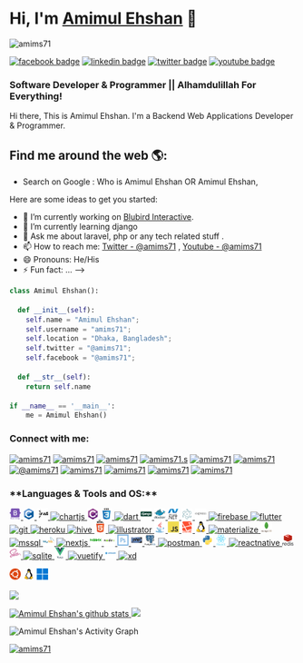 
# Hi, I'm [Amimul Ehshan](https://amims71.dev) 👋

<p align="left"> <img src="https://komarev.com/ghpvc/?username=amims71&label=Views&color=blue&style=plastic" alt="amims71" /> </p>

[![facebook badge](https://img.shields.io/badge/amims71-30302f?style=flat&logo=facebook)](https://www.facebook.com/amims71)
[![linkedin badge](https://img.shields.io/badge/amims71-30302f?style=flat&logo=linkedin)](https://www.linkedin.com/in/amims71)
[![twitter badge](https://img.shields.io/badge/@amims71-30302f?style=flat&logo=twitter)](https://twitter.com/amims71)
[![youtube badge](https://img.shields.io/badge/@amims71-30302f?style=flat&logo=youtube)](https://www.youtube.com/channel/UCFk3ZFnnl1DmLSq0bpQL-eg)
<h3>Software Developer & Programmer || Alhamdulillah For Everything!</h3>
Hi there, This is Amimul Ehshan.  I'm a Backend Web Applications Developer & Programmer.


## Find me around the web 🌎:
- Search on Google : Who is Amimul Ehshan OR Amimul Ehshan, 


Here are some ideas to get you started:

- 🔭 I’m currently working on [Blubird Interactive](https://blubirdinteractive.com/).
- 🌱 I’m currently learning django
- 💬 Ask me about laravel, php or any tech related stuff .
- 📫 How to reach me: [Twitter - @amims71](https://twitter.com/amims71) , [Youtube - @amims71](https://www.youtube.com/channel/UCFk3ZFnnl1DmLSq0bpQL-eg)
- 😄 Pronouns: He/His
- ⚡ Fun fact: ...
-->


```python
class Amimul Ehshan():
    
  def __init__(self):
    self.name = "Amimul Ehshan";
    self.username = "amims71";
    self.location = "Dhaka, Bangladesh";
    self.twitter = "@amims71";
    self.facebook = "@amims71";
  
  def __str__(self):
    return self.name

if __name__ == '__main__':
    me = Amimul Ehshan()
```


<h3 align="left">Connect with me:</h3>
<p align="left">
<a href="https://twitter.com/amims71" target="blank"><img align="center" src="https://cdn.jsdelivr.net/npm/simple-icons@3.0.1/icons/twitter.svg" alt="amims71" height="20" width="20" /></a>
<a href="https://linkedin.com/in/amims71" target="blank"><img align="center" src="https://cdn.jsdelivr.net/npm/simple-icons@3.0.1/icons/linkedin.svg" alt="amims71" height="20" width="20" /></a>
<a href="https://stackoverflow.com/users/amims71" target="blank"><img align="center" src="https://cdn.jsdelivr.net/npm/simple-icons@3.0.1/icons/stackoverflow.svg" alt="amims71" height="20" width="20" /></a>
<a href="https://fb.com/amims71.s" target="blank"><img align="center" src="https://cdn.jsdelivr.net/npm/simple-icons@3.0.1/icons/facebook.svg" alt="amims71.s" height="20" width="20" /></a>
<a href="https://instagram.com/amims71" target="blank"><img align="center" src="https://cdn.jsdelivr.net/npm/simple-icons@3.0.1/icons/instagram.svg" alt="amims71" height="20" width="20" /></a>
<a href="https://dribbble.com/amims71" target="blank"><img align="center" src="https://cdn.jsdelivr.net/npm/simple-icons@3.0.1/icons/dribbble.svg" alt="amims71" height="20" width="20" /></a>
<a href="https://medium.com/@amims71" target="blank"><img align="center" src="https://cdn.jsdelivr.net/npm/simple-icons@3.0.1/icons/medium.svg" alt="@amims71" height="20" width="20" /></a>
<a href="https://www.hackerrank.com/amims71" target="blank"><img align="center" src="https://cdn.jsdelivr.net/npm/simple-icons@3.0.1/icons/hackerrank.svg" alt="amims71" height="20" width="20" /></a>
<a href="https://codeforces.com/profile/amims71" target="blank"><img align="center" src="https://cdn.jsdelivr.net/npm/simple-icons@3.0.1/icons/codeforces.svg" alt="amims71" height="20" width="20" /></a>
<a href="https://www.hackerearth.com/amims71" target="blank"><img align="center" src="https://cdn.jsdelivr.net/npm/simple-icons@3.0.1/icons/hackerearth.svg" alt="amims71" height="20" width="20" /></a>
<a href="/amims71" target="blank"><img align="center" src="https://cdn.jsdelivr.net/npm/simple-icons@3.0.1/icons/rss.svg" alt="amims71" height="20" width="20" /></a>
</p>

<h3 align="left">**Languages & Tools and OS:**  </h3>
<p align="left"> <a href="https://getbootstrap.com" target="_blank"> <img src="https://raw.githubusercontent.com/devicons/devicon/master/icons/bootstrap/bootstrap-plain-wordmark.svg" alt="bootstrap" width="20" height="20"/> </a> <a href="https://www.cprogramming.com/" target="_blank"> <img src="https://raw.githubusercontent.com/devicons/devicon/master/icons/c/c-original.svg" alt="c" width="20" height="20"/> </a> <a href="https://canvasjs.com" target="_blank"> <img src="https://raw.githubusercontent.com/Hardik0307/Hardik0307/master/assets/canvasjs-charts.svg" alt="canvasjs" width="20" height="20"/> </a> <a href="https://www.chartjs.org" target="_blank"> <img src="https://www.chartjs.org/media/logo-title.svg" alt="chartjs" width="20" height="20"/> </a> <a href="https://www.w3schools.com/cs/" target="_blank"> <img src="https://raw.githubusercontent.com/devicons/devicon/master/icons/csharp/csharp-original.svg" alt="csharp" width="20" height="20"/> </a> <a href="https://www.w3schools.com/css/" target="_blank"> <img src="https://raw.githubusercontent.com/devicons/devicon/master/icons/css3/css3-original-wordmark.svg" alt="css3" width="20" height="20"/> </a> <a href="https://dart.dev" target="_blank"> <img src="https://www.vectorlogo.zone/logos/dartlang/dartlang-icon.svg" alt="dart" width="20" height="20"/> </a> <a href="https://www.djangoproject.com/" target="_blank"> <img src="https://raw.githubusercontent.com/devicons/devicon/master/icons/django/django-original.svg" alt="django" width="20" height="20"/> </a> <a href="https://www.docker.com/" target="_blank"> <img src="https://raw.githubusercontent.com/devicons/devicon/master/icons/docker/docker-original-wordmark.svg" alt="docker" width="20" height="20"/> </a> <a href="https://dotnet.microsoft.com/" target="_blank"> <img src="https://raw.githubusercontent.com/devicons/devicon/master/icons/dot-net/dot-net-original-wordmark.svg" alt="dotnet" width="20" height="20"/> </a> <a href="https://www.electronjs.org" target="_blank"> <img src="https://raw.githubusercontent.com/devicons/devicon/master/icons/electron/electron-original.svg" alt="electron" width="20" height="20"/> </a> <a href="https://expressjs.com" target="_blank"> <img src="https://raw.githubusercontent.com/devicons/devicon/master/icons/express/express-original-wordmark.svg" alt="express" width="20" height="20"/> </a> <a href="https://firebase.google.com/" target="_blank"> <img src="https://www.vectorlogo.zone/logos/firebase/firebase-icon.svg" alt="firebase" width="20" height="20"/> </a> <a href="https://flutter.dev" target="_blank"> <img src="https://www.vectorlogo.zone/logos/flutterio/flutterio-icon.svg" alt="flutter" width="20" height="20"/> </a> <a href="https://git-scm.com/" target="_blank"> <img src="https://www.vectorlogo.zone/logos/git-scm/git-scm-icon.svg" alt="git" width="20" height="20"/> </a> <a href="https://heroku.com" target="_blank"> <img src="https://www.vectorlogo.zone/logos/heroku/heroku-icon.svg" alt="heroku" width="20" height="20"/> </a> <a href="https://hive.apache.org/" target="_blank"> <img src="https://www.vectorlogo.zone/logos/apache_hive/apache_hive-icon.svg" alt="hive" width="20" height="20"/> </a> <a href="https://www.w3.org/html/" target="_blank"> <img src="https://raw.githubusercontent.com/devicons/devicon/master/icons/html5/html5-original-wordmark.svg" alt="html5" width="20" height="20"/> </a> <a href="https://www.adobe.com/in/products/illustrator.html" target="_blank"> <img src="https://www.vectorlogo.zone/logos/adobe_illustrator/adobe_illustrator-icon.svg" alt="illustrator" width="20" height="20"/> </a> <a href="https://www.java.com" target="_blank"> <img src="https://raw.githubusercontent.com/devicons/devicon/master/icons/java/java-original.svg" alt="java" width="20" height="20"/> </a> <a href="https://developer.mozilla.org/en-US/docs/Web/JavaScript" target="_blank"> <img src="https://raw.githubusercontent.com/devicons/devicon/master/icons/javascript/javascript-original.svg" alt="javascript" width="20" height="20"/> </a> <a href="https://laravel.com/" target="_blank"> <img src="https://raw.githubusercontent.com/devicons/devicon/master/icons/laravel/laravel-plain-wordmark.svg" alt="laravel" width="20" height="20"/> </a> <a href="https://www.linux.org/" target="_blank"> <img src="https://raw.githubusercontent.com/devicons/devicon/master/icons/linux/linux-original.svg" alt="linux" width="20" height="20"/> </a> <a href="https://materializecss.com/" target="_blank"> <img src="https://raw.githubusercontent.com/prplx/svg-logos/5585531d45d294869c4eaab4d7cf2e9c167710a9/svg/materialize.svg" alt="materialize" width="20" height="20"/> </a> <a href="https://www.mongodb.com/" target="_blank"> <img src="https://raw.githubusercontent.com/devicons/devicon/master/icons/mongodb/mongodb-original-wordmark.svg" alt="mongodb" width="20" height="20"/> </a> <a href="https://www.microsoft.com/en-us/sql-server" target="_blank"> <img src="https://cdn.worldvectorlogo.com/logos/microsoft-sql-server.svg" alt="mssql" width="20" height="20"/> </a> <a href="https://www.mysql.com/" target="_blank"> <img src="https://raw.githubusercontent.com/devicons/devicon/master/icons/mysql/mysql-original-wordmark.svg" alt="mysql" width="20" height="20"/> </a> <a href="https://nextjs.org/" target="_blank"> <img src="https://cdn.worldvectorlogo.com/logos/nextjs-3.svg" alt="nextjs" width="20" height="20"/> </a> <a href="https://www.nginx.com" target="_blank"> <img src="https://raw.githubusercontent.com/devicons/devicon/master/icons/nginx/nginx-original.svg" alt="nginx" width="20" height="20"/> </a> <a href="https://nodejs.org" target="_blank"> <img src="https://raw.githubusercontent.com/devicons/devicon/master/icons/nodejs/nodejs-original-wordmark.svg" alt="nodejs" width="20" height="20"/> </a> <a href="https://www.photoshop.com/en" target="_blank"> <img src="https://raw.githubusercontent.com/devicons/devicon/master/icons/photoshop/photoshop-line.svg" alt="photoshop" width="20" height="20"/> </a> <a href="https://www.php.net" target="_blank"> <img src="https://raw.githubusercontent.com/devicons/devicon/master/icons/php/php-original.svg" alt="php" width="20" height="20"/> </a> <a href="https://www.postgresql.org" target="_blank"> <img src="https://raw.githubusercontent.com/devicons/devicon/master/icons/postgresql/postgresql-original-wordmark.svg" alt="postgresql" width="20" height="20"/> </a> <a href="https://postman.com" target="_blank"> <img src="https://www.vectorlogo.zone/logos/getpostman/getpostman-icon.svg" alt="postman" width="20" height="20"/> </a> <a href="https://www.python.org" target="_blank"> <img src="https://raw.githubusercontent.com/devicons/devicon/master/icons/python/python-original.svg" alt="python" width="20" height="20"/> </a> <a href="https://reactjs.org/" target="_blank"> <img src="https://raw.githubusercontent.com/devicons/devicon/master/icons/react/react-original-wordmark.svg" alt="react" width="20" height="20"/> </a> <a href="https://reactnative.dev/" target="_blank"> <img src="https://reactnative.dev/img/header_logo.svg" alt="reactnative" width="20" height="20"/> </a> <a href="https://redis.io" target="_blank"> <img src="https://raw.githubusercontent.com/devicons/devicon/master/icons/redis/redis-original-wordmark.svg" alt="redis" width="20" height="20"/> </a> <a href="https://sass-lang.com" target="_blank"> <img src="https://raw.githubusercontent.com/devicons/devicon/master/icons/sass/sass-original.svg" alt="sass" width="20" height="20"/> </a> <a href="https://www.sqlite.org/" target="_blank"> <img src="https://www.vectorlogo.zone/logos/sqlite/sqlite-icon.svg" alt="sqlite" width="20" height="20"/> </a> <a href="https://vuejs.org/" target="_blank"> <img src="https://raw.githubusercontent.com/devicons/devicon/master/icons/vuejs/vuejs-original-wordmark.svg" alt="vuejs" width="20" height="20"/> </a> <a href="https://vuetifyjs.com/en/" target="_blank"> <img src="https://bestofjs.org/logos/vuetify.svg" alt="vuetify" width="20" height="20"/> </a> <a href="https://webpack.js.org" target="_blank"> <img src="https://raw.githubusercontent.com/devicons/devicon/d00d0969292a6569d45b06d3f350f463a0107b0d/icons/webpack/webpack-original-wordmark.svg" alt="webpack" width="20" height="20"/> </a> <a href="https://www.adobe.com/products/xd.html" target="_blank"> <img src="https://cdn.worldvectorlogo.com/logos/adobe-xd.svg" alt="xd" width="20" height="20"/> </a> </p>
<code><img height="20" src="https://raw.githubusercontent.com/github/explore/80688e429a7d4ef2fca1e82350fe8e3517d3494d/topics/ubuntu/ubuntu.png"></code>
<code><img height="20" src="https://raw.githubusercontent.com/github/explore/80688e429a7d4ef2fca1e82350fe8e3517d3494d/topics/linux/linux.png"></code>
<code><img height="20" src="https://raw.githubusercontent.com/github/explore/80688e429a7d4ef2fca1e82350fe8e3517d3494d/topics/windows/windows.png"></code>

<p></p>



<a href="https://github.com/amims71">
  <img align="center" src="https://github-readme-stats.vercel.app/api/top-langs/?username=amims71&theme=dark&hide_langs_below=1&bg_color=282a36" />
</a>
<p></p>

<p align="left">
  <a href="https://github.com/amims71">
  <img width="49.5%" src="https://github-readme-stats.vercel.app/api?username=amims71&show_icons=true&theme=dracula&hide_border=true" alt="Amimul Ehshan's github stats" />
    <img width="49.5%" src="https://github-readme-streak-stats.herokuapp.com/?user=amims71&theme=dracula&hide_border=true" />
  </a>
</p>

![Amimul Ehshan's Activity Graph](https://activity-graph.herokuapp.com/graph?username=amims71&custom_title=amims71's%20Contribution%20Graph&theme=gruvbox&bg_color=282a36&hide_border=true&line=d1a01f&point=c58545)
<p></p>

<p align="left"> <a href="https://github.com/amims71"><img src="https://github-profile-trophy.vercel.app/?username=amims71&show_icons=true&theme=dracula" alt="amims71" /></a> </p>
